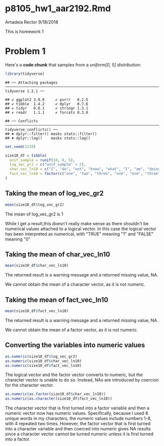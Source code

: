 p8105\_hw1\_aar2192.Rmd
================
Amadeia Rector
9/18/2018

This is homework 1

Problem 1
=========

Here's a **code chunk** that samples from a *uniform\[0, 5\] distribution*:

``` r
library(tidyverse)
```

    ## ── Attaching packages ───────────────────────────────────────────────────────────────────────────────────────────────────────────────── tidyverse 1.2.1 ──

    ## ✔ ggplot2 3.0.0     ✔ purrr   0.2.5
    ## ✔ tibble  1.4.2     ✔ dplyr   0.7.6
    ## ✔ tidyr   0.8.1     ✔ stringr 1.3.1
    ## ✔ readr   1.1.1     ✔ forcats 0.3.0

    ## ── Conflicts ──────────────────────────────────────────────────────────────────────────────────────────────────────────────────── tidyverse_conflicts() ──
    ## ✖ dplyr::filter() masks stats::filter()
    ## ✖ dplyr::lag()    masks stats::lag()

``` r
set.seed(1234)

size10_df = tibble(
  unif_sample = runif(10, 0, 5),
  log_vec_gr2 = c("unif_sample" > 2),
  char_vec_ln10 = c("I", "do", "not", "know", "what", "I", "am", "doing", "right", "now"),
  fact_vec_ln10 = factor(c("one", "two", "three", "one", "one", "three", "two", "two", "two", "three"))
)
```

Taking the mean of log\_vec\_gr2
--------------------------------

``` r
mean(size10_df$log_vec_gr2)
```

The mean of log\_vec\_gr2 is 1

While I get a result,this doesn't really make sense as there shouldn't be numerical values attached to a logical vector. In this case the logical vector has been interpreted as numerical, with "TRUE" meaning "1" and "FALSE" meaning "0"

Taking the mean of char\_vec\_ln10
----------------------------------

``` r
mean(size10_df$char_vec_ln10)
```

The returned result is a warning message and a returned missing value, NA.

We cannot obtain the mean of a character vector, as it is not numeric.

Taking the mean of fact\_vec\_ln10
----------------------------------

``` r
mean(size10_df$fact_vec_ln10)
```

The returned result is a warning message and a returned missing value, NA.

We cannot obtain the mean of a factor vector, as it is not numeric.

Converting the variables into numeric values
--------------------------------------------

``` r
as.numeric(size10_df$log_vec_gr2)
as.numeric(size10_df$char_vec_ln10)
as.numeric(size10_df$fact_vec_ln10)
```

The logical vector and the factor vector converts to numeric, but the character vector is unable to do so. Instead, NAs are introduced by coercion for the character vector.

``` r
as.numeric(as.factor(size10_df$char_vec_ln10))
as.numeric(as.character(size10_df$fact_vec_ln10))
```

The character vector that is first turned into a factor variable and then a numeric vector now has numeric values. Specifically, because I used 8 unique words in my characters, the numeric values include numbers 1-8, with 4 repeated two times. However, the factor vector that is first turned into a character variable and then coerced into numeric gives NA results since a character vector cannot be turned numeric unless it is first turned into a factor.
